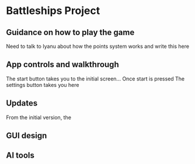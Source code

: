 # Battleships Project
## Guidance on how to play the game
Need to talk to Iyanu about how the points system works and write this here
## App controls and walkthrough
The start button takes you to the initial screen...
  Once start is pressed
The settings button takes you here
## Updates
From the initial version, the 
## GUI design
## AI tools
